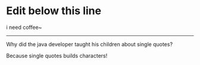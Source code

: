 # Edit below this line


i need coffee~

------

Why did the java developer taught his children about single quotes?

Because single quotes builds characters!